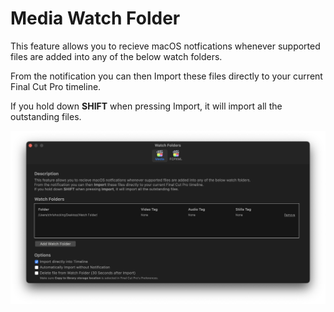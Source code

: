 # Media Watch Folder

This feature allows you to recieve macOS notfications whenever supported files are added into any of the below watch folders.

From the notification you can then Import these files directly to your current Final Cut Pro timeline.

If you hold down **SHIFT** when pressing Import, it will import all the outstanding files.

![](../static/media-watch-folder.png)